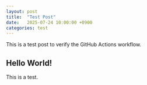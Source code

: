 ```yaml
---
layout: post
title:  "Test Post"
date:   2025-07-24 10:00:00 +0900
categories: test
---
```


This is a test post to verify the GitHub Actions workflow.

## Hello World!

This is a test.
